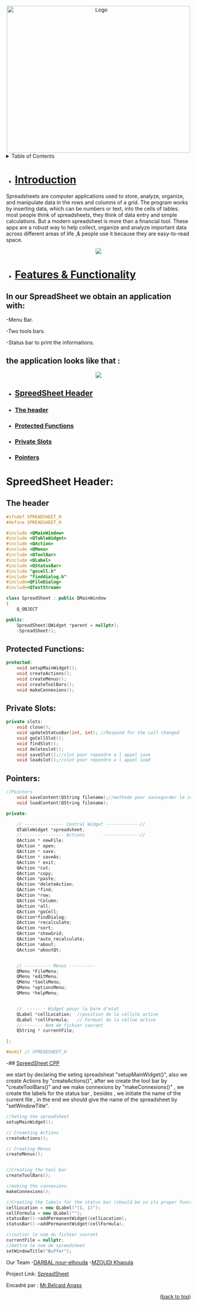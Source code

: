 <div id="top"></div>


<!-- PROJECT LOGO -->
<br />
<div align="center">
    <img src="images/spreedsheet icon.jpg" alt="Logo" width="500" height="400">
  
</div>



<!-- TABLE OF CONTENTS -->
<details>
  <summary>Table of Contents</summary>
  <ol>
        <li><a href="#Introduction">introduction</a></li>
        <li><a href="#Features & Functionality">Features & Functionality</a></li>
        <li><a href="#SpreedSheet Header">SpreedSheet Header</a></li>
        <li><a href="#SpreedSheet cpp">SpreedSheet cpp</a></li>
  </ol>
</details>

- # [Introduction](#introduction)
Spreadsheets are computer applications used to store, analyze, organize, and manipulate data in the rows and columns of a grid. The program works by inserting data, which can be numbers or text, into the cells of tables. most people think of spreadsheets, they think of data entry and simple calculations. But a modern spreadsheet is more than a financial tool. These apps are a robust way to help collect, organize and analyze important data across different areas of life ,& people use it because they are easy-to-read space.
<p align="center">
     <img src="images/example1.gif">
   </p>

- # [Features & Functionality](#features-and-functionality)
##  **In our SpreadSheet we obtain an application with:**

 -Menu Bar.
 
 -Two tools bars.
 
 -Status bar to print the informations.
 
 
## **the application looks like that :**
<p align="center">
     <img src="images/logo.png">
   </p>

  - ## [SpreedSheet Header](#spreedsheet-header)
   - ### [The header](#The-header)
   - ### [Protected Functions](#protected-functions)
   - ### [Private Slots](#private-slots)
   - ### [Pointers](#pointers)



# SpreedSheet Header:
## The header
```c++
#ifndef SPREADSHEET_H
#define SPREADSHEET_H

#include <QMainWindow>
#include <QTableWidget>
#include <QAction>
#include <QMenu>
#include <QToolBar>
#include <QLabel>
#include <QStatusBar>
#include "gocell.h"
#include "finddialog.h"
#include<QFileDialog>
#include<QTextStream>

class SpreadSheet : public QMainWindow
{
    Q_OBJECT

public:
    SpreadSheet(QWidget *parent = nullptr);
    ~SpreadSheet();
```
## Protected Functions:
```c++
protected:
    void setupMainWidget();
    void createActions();
    void createMenus();
    void createToolBars();
    void makeConnexions();
```
## Private Slots:
```c++
private slots:
    void close();
    void updateStatusBar(int, int); //Respond for the call changed
    void goCellSlot();
    void findSlot();
    void deleteslot();
    void saveSlot();//slot pour repondre a l appel save
    void loadslot();//slot pour repondre a l appel load
```
## Pointers:
```c++
//Pointers
    void saveContent(QString filename);//methode pour sauvegarder le contenu
    void loadContent(QString filename);

private:

    // --------------- Central Widget -------------//
    QTableWidget *spreadsheet;
    // --------------- Actions       --------------//
    QAction * newFile;
    QAction * open;
    QAction * save;
    QAction * saveAs;
    QAction * exit;
    QAction *cut;
    QAction *copy;
    QAction *paste;
    QAction *deleteAction;
    QAction *find;
    QAction *row;
    QAction *Column;
    QAction *all;
    QAction *goCell;
    QAction*findDialog;
    QAction *recalculate;
    QAction *sort;
    QAction *showGrid;
    QAction *auto_recalculate;
    QAction *about;
    QAction *aboutQt;


    // ---------- Menus ----------
    QMenu *FileMenu;
    QMenu *editMenu;
    QMenu *toolsMenu;
    QMenu *optionsMenu;
    QMenu *helpMenu;


    //  ----- - Widget pouyr la bare d'etat
    QLabel *cellLocation;  //position de la cellule active
    QLabel *cellFormula;   // Formuel de la cellue active
    //-------- Nom de fichier courant
    QString * currentFile;

};

#endif // SPREADSHEET_H
```

-## [SpreedSheet CPP](#spreedsheet-cpp)

we start by declaring the seting spreadsheat "setupMainWidget()", also we create Actions  by  "createActions()", after we create the tool bar by "createToolBars()" and we make connexions by  "makeConnexions()" , we create the labels for the status bar , besides , we initiate the name of the current file  , in the end we should give the name of the spreadsheet by "setWindowTitle".
 
  ```c++ 
//Seting the spreadsheet
setupMainWidget();

// Creaeting Actions
  createActions();

// Creating Menus
createMenus();


//Creating the tool bar
createToolBars();

//making the connexions
makeConnexions();

//Creating the labels for the status bar (should be in its proper function)
cellLocation = new QLabel("(1, 1)");
cellFormula = new QLabel("");
statusBar()->addPermanentWidget(cellLocation);
statusBar()->addPermanentWidget(cellFormula);

//initier le nom du fichier courant
currentFile = nullptr;
//mettre le nom de spreedsheet
setWindowTitle("Buffer");

```





Our Team -[DARBAL nour-elhouda](https://github.com/teamkhaoulanour) -[MZOUDI Khaoula](https://github.com/KhaoulaMzoudi)

Project Link: [SpreadSheet](https://github.com/Darbal-Nour-elhouda/Spreadsheet)

Encadré par : [Mr.Belcaid Anass](https://)

<p align="right">(<a href="#top">back to top</a>)</p>
